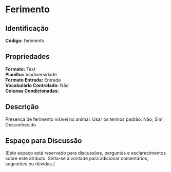 # Ferimento

## Identificação
**Código:** ferimento

## Propriedades
**Formato:** Text  
**Planilha:** biodiversidade  
**Formato Entrada:** Entrada  
**Vocabulário Controlado:** Não  
**Colunas Condicionadas:**   

## Descrição
Presença de ferimento visível no animal. Usar os termos padrão: Não; Sim; Desconhecido

## Espaço para Discussão
[Este espaço está reservado para discussões, perguntas e esclarecimentos sobre este atributo. Sinta-se à vontade para adicionar comentários, sugestões ou dúvidas.]
